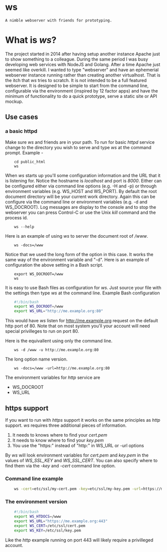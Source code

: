 ws
==

    A nimble webserver with friends for prototyping. 

# What is _ws_?

The project started in 2014 after having setup another instance Apache just to show something to a colleague.  During the same period I was busy developing web services with NodeJS and Golang. After a time Apache just seemed like overkill. I wanted to type "webserver" and have an ephemerial webserver instance running rather than creating another virtualhost.  That is the itch that _ws_ tries to scratch.  It is not intended to be a full featured webserver. It is designed to be simple to start from the command line, configurable via the environment (inspired by 12 factor apps) and have the minimum of functionality to do a quick prototype, serve a static site or API mockup.

## Use cases

### a basic httpd

Make sure _ws_ and friends are in your path. To run for basic _httpd_ service change to the directory you wish to serve and type _ws_ at the command prompt. Example -

```shell
    cd public_html
    ws
```

When _ws_ starts up you'll some configuration information and the URL that it is listening for. Notice the hostname is *localhost* and port is *8000*.  Either can be configured either via command line options (e.g. -H and -p) or through environment variables (e.g. WS_HOST and WS_PORT). By default the root document directory will be your current work directory. Again this can be configure via the command line or environment variables (e.g. -d and WS_DOCROOT). Log messages are display to the console and to stop the webserver you can press Control-C or use the Unix *kill* command and the process id.

```shell
    ws --help
```


Here is an example of using _ws_ to server the document root of */www*.

```shell
    ws -docs=/www
```

Notice that we used the long form of the option in this case. It works the same way of the environment variable and "-d".  Here is an example of configuration the above setting in a Bash script.


```shell
    export WS_DOCROOT=/www
    ws
```

It is easy to use Bash files as configuration for _ws_. Just source your file with the settings then type _ws_ at the command line. Example Bash configuration


```bash
    #!/bin/bash
    export WS_DOCROOT=/www
    export WS_URL="http://me.example.org:80"
```

This would have _ws_ listen for http://me.example.org request on the default http port of 80. Note that on most system you'll your account will need special privilleges to run on port 80.

Here is the equivallent using only the command line.

```shell
    ws -d /www -u http://me.example.org:80
```

The long option name version.


```shell
    ws -docs=/www -url=http://me.example.org:80
```

The environment variables for _http_ service are

+ WS_DOCROOT
+ WS_URL


## https support

If you want to run with _https_ support it works on the same principles as _http_ support. _ws_ requires three additional pieces of information. 

1. It needs to knows where to find your *cert.pem*
2. It needs to know where to find your  *key.pem*
3. You use the "https:" instead of "http:" in WS_URL or -url options

By _ws_ will look environment variables for *cert.pem* and *key.pem* in the values of _WS_SSL_KEY_ and _WS_SSL_CERT_. You can also specify where to find them via the _-key_ and _-cert_ command line option.


### Command line example

```bash
    ws -cert=etc/ssl/my-cert.pem -key=etc/ssl/my-key.pem -url=https://me.example.org:443 -htdocs=/www
```

### The environment version

```bash
    #!/bin/bash
    export WS_HTDOCS=/www
    export WS_URL="https://me.example.org:443"
    export WS_CERT=/etc/ssl/cert.pem
    export WS_KEY=/etc/ssl/key.pem
```

Like the *http* example running on port 443 will likely require a privilleged account.

